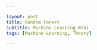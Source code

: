 ```yaml
---

layout: post
title: Random Forest
subtitle: Machine Learning Wiki
tags: [Machine Learning, Theory]

---
```


